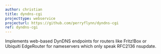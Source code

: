 ```yaml
---
author: christian
title: dyndns-cgi
projecttype: webservice
projecturl: https://github.com/perryflynn/dyndns-cgi
ref: dyndns-cgi
---
```


Implements web-based DynDNS endpoints for routers like Fritz!Box 
or Ubiquiti EdgeRouter for nameservers which only speak RFC2136 nsupdate.
